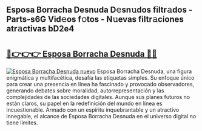 ## Esposa Borracha Desnuda D𝚎sn𝚞dos filtr𝚊dos - Parts-s6G Vid𝚎os f𝚘tos - N𝚞evas filtr𝚊ciones atr𝚊ctivas bD2e4

# <h2><a href="http://mbb56qk.tromn.icu/?c=Esposa+Borracha+Desnuda">🔗👉👉👉 Esposa Borracha Desnuda 🔗🔗</a></h2>

[![Esposa Borracha Desnuda nuevo](https://i.imgur.com/pEAQMta.gif)](http://mbb56qk.tromn.icu/?c=Esposa+Borracha+Desnuda)
Esposa Borracha Desnuda, una figura enigmática y multifacética, desafía las etiquetas simples. Su enfoque único para crear una presencia en línea ha fascinado y provocado observadores, generando debates sobre moralidad, autorrepresentación y las complejidades de las sociedades digitales. Aunque sus planes futuros no están claros, su papel en la redefinición del mundo en línea es incuestionable. Armado con un espíritu inquebrantable y un atractivo innegable, el alcance de Esposa Borracha Desnuda en el universo digital no tiene límites.
